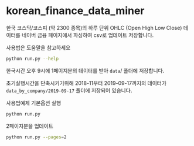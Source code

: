 # korean_finance_data_miner

한국 코스닥/코스피 (약 2300 종목)의 하루 단위 OHLC (Open High Low Close) 
데이터를 네이버 금융 페이지에서 파싱하여 csv로 업데이트 저장합니다.

사용법은 도움말을 참고하세요
```bash
python run.py --help
```

한국시간 오후 9시에 1페이지분의 데이터를 받아 `data`/ 폴더에 저장합니다.

초기실행시간을 단축시키기위해 
2018-11부터 2019-09-17까지의 데이터가 `data_by_company/2019-09-17` 폴더에 저장되어 있습니다.

사용법예제
기본옵션 실행
```bash
python run.py
```

2페이지분을 업데이트
```bash
python run.py --pages=2
```
